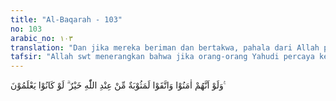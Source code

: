 ```yaml
---
title: "Al-Baqarah - 103"
no: 103
arabic_no: ١٠٣
translation: "Dan jika mereka beriman dan bertakwa, pahala dari Allah pasti lebih baik, sekiranya mereka tahu."
tafsir: "Allah swt menerangkan bahwa jika orang-orang Yahudi percaya kepada Kitab mereka dan bertakwa, tentulah mereka akan mendapat pahala yang besar. Selanjutnya Allah menerangkan bahwa mereka itu dalam setiap perbuatan dan kepercayaan tidak didasarkan pada ilmu pengetahuan yang benar, karena kalau mereka mendasarkan kepercayaan dan perbuatannya itu pada ilmu pengetahuan, tentulah mereka percaya pada Nabi Muhammad saw, dan mengikutinya, dan tentulah mereka tergolong pada orang-orang yang berbahagia. Tetapi kenyataannya mereka itu hanya mengikuti dugaan dan bertaklid semata. Sebenarnya di antara perbuatan mereka yang keterlaluan ialah mereka menyalahi isi kitab Taurat itu, dan mereka bergerak di bawah kekuasaan hawa nafsu dan kemauan mereka, sehingga mereka jatuh dalam kesesatan."
---
```


وَلَوْ اَنَّهُمْ اٰمَنُوْا وَاتَّقَوْا لَمَثُوْبَةٌ مِّنْ عِنْدِ اللّٰهِ خَيْرٌ ۗ  لَوْ كَانُوْا يَعْلَمُوْنَ ࣖ
